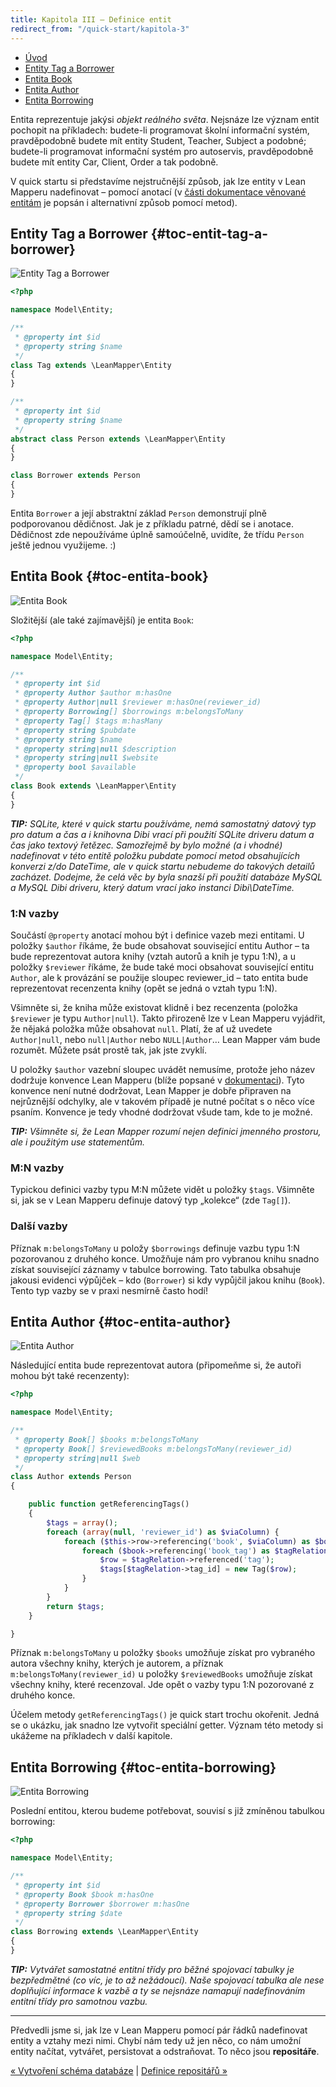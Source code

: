 ```yaml
---
title: Kapitola III – Definice entit
redirect_from: "/quick-start/kapitola-3"
---
```


* [Úvod](#page-title)
* [Entity Tag a Borrower](#toc-entit-tag-a-borrower)
* [Entita Book](#toc-entita-book)
* [Entita Author](#toc-entita-author)
* [Entita Borrowing](#toc-entita-borrowing)


Entita reprezentuje jakýsi *objekt reálného světa*. Nejsnáze lze význam entit pochopit na příkladech: budete-li programovat školní informační systém, pravděpodobně budete mít entity Student, Teacher, Subject a podobné; budete-li programovat informační systém pro autoservis, pravděpodobně budete mít entity Car, Client, Order a tak podobně.

V quick startu si představíme nejstručnější způsob, jak lze entity v Lean Mapperu nadefinovat – pomocí anotací (v [části dokumentace věnované entitám](/cs/docs/entity/) je popsán i alternativní způsob pomocí metod).


## Entity Tag a Borrower {#toc-entit-tag-a-borrower}

![Entity Tag a Borrower](/img/qs-schema-tag+borrower.png)

``` php
<?php

namespace Model\Entity;

/**
 * @property int $id
 * @property string $name
 */
class Tag extends \LeanMapper\Entity
{
}

/**
 * @property int $id
 * @property string $name
 */
abstract class Person extends \LeanMapper\Entity
{
}

class Borrower extends Person
{
}
```

Entita `Borrower` a její abstraktní základ `Person` demonstrují plně podporovanou dědičnost. Jak je z příkladu patrné, dědí se i anotace. Dědičnost zde nepoužíváme úplně samoúčelně, uvidíte, že třídu `Person` ještě jednou využijeme. :)


## Entita Book {#toc-entita-book}

![Entita Book](/img/qs-schema-book.png)

Složitější (ale také zajímavější) je entita `Book`:

``` php
<?php

namespace Model\Entity;

/**
 * @property int $id
 * @property Author $author m:hasOne
 * @property Author|null $reviewer m:hasOne(reviewer_id)
 * @property Borrowing[] $borrowings m:belongsToMany
 * @property Tag[] $tags m:hasMany
 * @property string $pubdate
 * @property string $name
 * @property string|null $description
 * @property string|null $website
 * @property bool $available
 */
class Book extends \LeanMapper\Entity
{
}
```

***TIP:** SQLite, které v quick startu používáme, nemá samostatný datový typ pro datum a čas a i knihovna Dibi vrací při použití SQLite driveru datum a čas jako textový řetězec. Samozřejmě by bylo možné (a i vhodné) nadefinovat v této entitě položku pubdate pomocí metod obsahujících konverzi z/do DateTime, ale v quick startu nebudeme do takových detailů zacházet. Dodejme, že celá věc by byla snazší při použití databáze MySQL a MySQL Dibi driveru, který datum vrací jako instanci Dibi\DateTime.*


### 1:N vazby

Součástí `@property` anotací mohou být i definice vazeb mezi entitami. U položky `$author` říkáme, že bude obsahovat související entitu Author – ta bude reprezentovat autora knihy (vztah autorů a knih je typu 1:N), a u položky `$reviewer` říkáme, že bude také moci obsahovat související entitu `Author`, ale k provázání se použije sloupec reviewer_id – tato entita bude reprezentovat recenzenta knihy (opět se jedná o vztah typu 1:N).

Všimněte si, že kniha může existovat klidně i bez recenzenta (položka `$reviewer` je typu `Author|null`). Takto přirozeně lze v Lean Mapperu vyjádřit, že nějaká položka může obsahovat `null`. Platí, že ať už uvedete `Author|null`, nebo `null|Author` nebo `NULL|Author`… Lean Mapper vám bude rozumět. Můžete psát prostě tak, jak jste zvyklí.

U položky `$author` vazební sloupec uvádět nemusíme, protože jeho název dodržuje konvence Lean Mapperu (blíže popsané v [dokumentaci](/cs/docs/konvence/)). Tyto konvence není nutné dodržovat, Lean Mapper je dobře připraven na nejrůznější odchylky, ale v takovém případě je nutné počítat s o něco více psaním. Konvence je tedy vhodné dodržovat všude tam, kde to je možné.

***TIP:** Všimněte si, že Lean Mapper rozumí nejen definici jmenného prostoru, ale i použitým use statementům.*


### M:N vazby

Typickou definici vazby typu M:N můžete vidět u položky `$tags`. Všimněte si, jak se v Lean Mapperu definuje datový typ „kolekce“ (zde `Tag[]`).


### Další vazby

Příznak `m:belongsToMany` u položy `$borrowings` definuje vazbu typu 1:N pozorovanou z druhého konce. Umožňuje nám pro vybranou knihu snadno získat související záznamy v tabulce borrowing. Tato tabulka obsahuje jakousi evidenci výpůjček – kdo (`Borrower`) si kdy vypůjčil jakou knihu (`Book`). Tento typ vazby se v praxi nesmírně často hodí!


## Entita Author {#toc-entita-author}

![Entita Author](/img/qs-schema-author.png)

Následující entita bude reprezentovat autora (připomeňme si, že autoři mohou být také recenzenty):

``` php
<?php

namespace Model\Entity;

/**
 * @property Book[] $books m:belongsToMany
 * @property Book[] $reviewedBooks m:belongsToMany(reviewer_id)
 * @property string|null $web
 */
class Author extends Person
{

	public function getReferencingTags()
	{
		$tags = array();
		foreach (array(null, 'reviewer_id') as $viaColumn) {
			foreach ($this->row->referencing('book', $viaColumn) as $book) {
				foreach ($book->referencing('book_tag') as $tagRelation) {
					$row = $tagRelation->referenced('tag');
					$tags[$tagRelation->tag_id] = new Tag($row);
				}
			}
		}
		return $tags;
	}

}
```

Příznak `m:belongsToMany` u položky `$books` umožňuje získat pro vybraného autora všechny knihy, kterých je autorem, a příznak `m:belongsToMany(reviewer_id)` u položky `$reviewedBooks` umožňuje získat všechny knihy, které recenzoval. Jde opět o vazby typu 1:N pozorované z druhého konce.

Účelem metody `getReferencingTags()` je quick start trochu okořenit. Jedná se o ukázku, jak snadno lze vytvořit speciální getter. Význam této metody si ukážeme na příkladech v další kapitole.


## Entita Borrowing {#toc-entita-borrowing}

![Entita Borrowing](/img/qs-schema-borrowing.png)

Poslední entitou, kterou budeme potřebovat, souvisí s již zmíněnou tabulkou borrowing:

``` php
<?php

namespace Model\Entity;

/**
 * @property int $id
 * @property Book $book m:hasOne
 * @property Borrower $borrower m:hasOne
 * @property string $date
 */
class Borrowing extends \LeanMapper\Entity
{
}
```

***TIP:** Vytvářet samostatné entitní třídy pro běžné spojovací tabulky je bezpředmětné (co víc, je to až nežádoucí). Naše spojovací tabulka ale nese doplňující informace k vazbě a ty se nejsnáze namapují nadefinováním entitní třídy pro samotnou vazbu.*

----------

Předvedli jsme si, jak lze v Lean Mapperu pomocí pár řádků nadefinovat entity a vztahy mezi nimi. Chybí nám tedy už jen něco, co nám umožní entity načítat, vytvářet, persistovat a odstraňovat. To něco jsou **repositáře**.


[« Vytvoření schéma databáze](/cs/quick-start/kapitola-2/) | [Definice repositářů »](/cs/quick-start/kapitola-4/)
